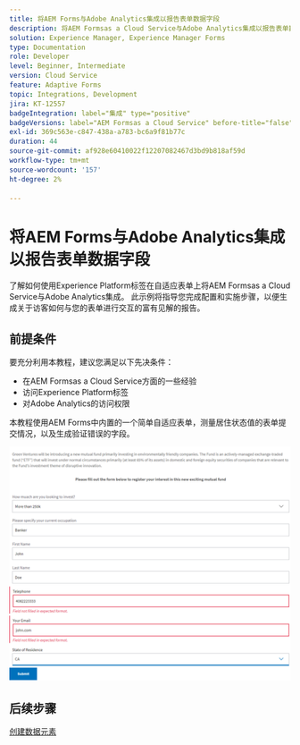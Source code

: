 ```yaml
---
title: 将AEM Forms与Adobe Analytics集成以报告表单数据字段
description: 将AEM Formsas a Cloud Service与Adobe Analytics集成以报告表单数据字段
solution: Experience Manager, Experience Manager Forms
type: Documentation
role: Developer
level: Beginner, Intermediate
version: Cloud Service
feature: Adaptive Forms
topic: Integrations, Development
jira: KT-12557
badgeIntegration: label="集成" type="positive"
badgeVersions: label="AEM Formsas a Cloud Service" before-title="false"
exl-id: 369c563e-c847-438a-a783-bc6a9f81b77c
duration: 44
source-git-commit: af928e60410022f12207082467d3bd9b818af59d
workflow-type: tm+mt
source-wordcount: '157'
ht-degree: 2%

---
```


# 将AEM Forms与Adobe Analytics集成以报告表单数据字段

了解如何使用Experience Platform标签在自适应表单上将AEM Formsas a Cloud Service与Adobe Analytics集成。 此示例将指导您完成配置和实施步骤，以便生成关于访客如何与您的表单进行交互的富有见解的报告。

## 前提条件

要充分利用本教程，建议您满足以下先决条件：

* 在AEM Formsas a Cloud Service方面的一些经验
* 访问Experience Platform标签
* 对Adobe Analytics的访问权限

本教程使用AEM Forms中内置的一个简单自适应表单，测量居住状态值的表单提交情况，以及生成验证错误的字段。

![自适应表单](assets/use-case.png)

## 后续步骤

[创建数据元素](./data-elements.md)